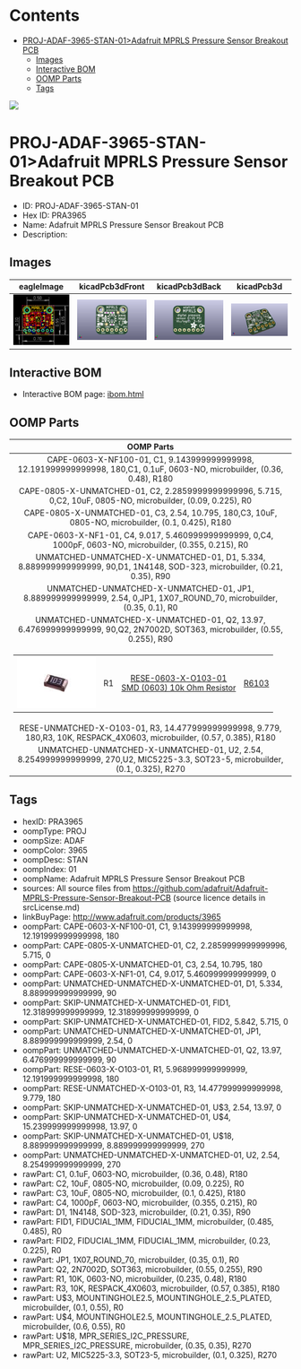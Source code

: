 



Contents
========

* [PROJ-ADAF-3965-STAN-01>Adafruit MPRLS Pressure Sensor Breakout PCB](#proj-adaf-3965-stan-01adafruit-mprls-pressure-sensor-breakout-pcb)
	* [Images](#images)
	* [Interactive BOM](#interactive-bom)
	* [OOMP Parts](#oomp-parts)
	* [Tags](#tags)
  
![][im]
# PROJ-ADAF-3965-STAN-01>Adafruit MPRLS Pressure Sensor Breakout PCB

- ID: PROJ-ADAF-3965-STAN-01
- Hex ID: PRA3965
- Name: Adafruit MPRLS Pressure Sensor Breakout PCB
- Description: 

## Images
  
  

|eagleImage|kicadPcb3dFront|kicadPcb3dBack|kicadPcb3d|
| :---: | :---: | :---: | :---: |
|[![eagleImage](eagleImage_140.png)](eagleImage_600.png)|[![kicadPcb3dFront](kicadPcb3dFront_140.png)](kicadPcb3dFront_600.png)|[![kicadPcb3dBack](kicadPcb3dBack_140.png)](kicadPcb3dBack_600.png)|[![kicadPcb3d](kicadPcb3d_140.png)](kicadPcb3d_600.png)|

## Interactive BOM

- Interactive BOM page: [ibom.html](kicad/bom/ibom.html)

## OOMP Parts
  

|OOMP Parts|
| :---: |
|CAPE-0603-X-NF100-01, C1, 9.143999999999998, 12.191999999999998, 180,C1, 0.1uF, 0603-NO, microbuilder, (0.36, 0.48), R180|
|CAPE-0805-X-UNMATCHED-01, C2, 2.2859999999999996, 5.715, 0,C2, 10uF, 0805-NO, microbuilder, (0.09, 0.225), R0|
|CAPE-0805-X-UNMATCHED-01, C3, 2.54, 10.795, 180,C3, 10uF, 0805-NO, microbuilder, (0.1, 0.425), R180|
|CAPE-0603-X-NF1-01, C4, 9.017, 5.460999999999999, 0,C4, 1000pF, 0603-NO, microbuilder, (0.355, 0.215), R0|
|UNMATCHED-UNMATCHED-X-UNMATCHED-01, D1, 5.334, 8.889999999999999, 90,D1, 1N4148, SOD-323, microbuilder, (0.21, 0.35), R90|
|UNMATCHED-UNMATCHED-X-UNMATCHED-01, JP1, 8.889999999999999, 2.54, 0,JP1, 1X07_ROUND_70, microbuilder, (0.35, 0.1), R0|
|UNMATCHED-UNMATCHED-X-UNMATCHED-01, Q2, 13.97, 6.476999999999999, 90,Q2, 2N7002D, SOT363, microbuilder, (0.55, 0.255), R90|
|<table><tr><td>![RESE-0603-X-O103-01](https://raw.githubusercontent.com/oomlout/oomlout_OOMP_parts/main/RESE-0603-X-O103-01/image_140.jpg)</td><td> R1</td><td>[RESE-0603-X-O103-01<br>SMD (0603) 10k Ohm Resistor](https://github.com/oomlout/oomlout_OOMP_parts/tree/main/RESE-0603-X-O103-01/)</td><td>[R6103](https://github.com/oomlout/oomlout_OOMP_parts/tree/main/RESE-0603-X-O103-01/)</td></tr></table>|
|RESE-UNMATCHED-X-O103-01, R3, 14.477999999999998, 9.779, 180,R3, 10K, RESPACK_4X0603, microbuilder, (0.57, 0.385), R180|
|UNMATCHED-UNMATCHED-X-UNMATCHED-01, U2, 2.54, 8.254999999999999, 270,U2, MIC5225-3.3, SOT23-5, microbuilder, (0.1, 0.325), R270|

## Tags

- hexID: PRA3965
- oompType: PROJ
- oompSize: ADAF
- oompColor: 3965
- oompDesc: STAN
- oompIndex: 01
- oompName: Adafruit MPRLS Pressure Sensor Breakout PCB
- sources: All source files from https://github.com/adafruit/Adafruit-MPRLS-Pressure-Sensor-Breakout-PCB (source licence details in srcLicense.md)
- linkBuyPage: http://www.adafruit.com/products/3965
- oompPart: CAPE-0603-X-NF100-01, C1, 9.143999999999998, 12.191999999999998, 180
- oompPart: CAPE-0805-X-UNMATCHED-01, C2, 2.2859999999999996, 5.715, 0
- oompPart: CAPE-0805-X-UNMATCHED-01, C3, 2.54, 10.795, 180
- oompPart: CAPE-0603-X-NF1-01, C4, 9.017, 5.460999999999999, 0
- oompPart: UNMATCHED-UNMATCHED-X-UNMATCHED-01, D1, 5.334, 8.889999999999999, 90
- oompPart: SKIP-UNMATCHED-X-UNMATCHED-01, FID1, 12.318999999999999, 12.318999999999999, 0
- oompPart: SKIP-UNMATCHED-X-UNMATCHED-01, FID2, 5.842, 5.715, 0
- oompPart: UNMATCHED-UNMATCHED-X-UNMATCHED-01, JP1, 8.889999999999999, 2.54, 0
- oompPart: UNMATCHED-UNMATCHED-X-UNMATCHED-01, Q2, 13.97, 6.476999999999999, 90
- oompPart: RESE-0603-X-O103-01, R1, 5.968999999999999, 12.191999999999998, 180
- oompPart: RESE-UNMATCHED-X-O103-01, R3, 14.477999999999998, 9.779, 180
- oompPart: SKIP-UNMATCHED-X-UNMATCHED-01, U$3, 2.54, 13.97, 0
- oompPart: SKIP-UNMATCHED-X-UNMATCHED-01, U$4, 15.239999999999998, 13.97, 0
- oompPart: SKIP-UNMATCHED-X-UNMATCHED-01, U$18, 8.889999999999999, 8.889999999999999, 270
- oompPart: UNMATCHED-UNMATCHED-X-UNMATCHED-01, U2, 2.54, 8.254999999999999, 270
- rawPart: C1, 0.1uF, 0603-NO, microbuilder, (0.36, 0.48), R180
- rawPart: C2, 10uF, 0805-NO, microbuilder, (0.09, 0.225), R0
- rawPart: C3, 10uF, 0805-NO, microbuilder, (0.1, 0.425), R180
- rawPart: C4, 1000pF, 0603-NO, microbuilder, (0.355, 0.215), R0
- rawPart: D1, 1N4148, SOD-323, microbuilder, (0.21, 0.35), R90
- rawPart: FID1, FIDUCIAL_1MM, FIDUCIAL_1MM, microbuilder, (0.485, 0.485), R0
- rawPart: FID2, FIDUCIAL_1MM, FIDUCIAL_1MM, microbuilder, (0.23, 0.225), R0
- rawPart: JP1, 1X07_ROUND_70, microbuilder, (0.35, 0.1), R0
- rawPart: Q2, 2N7002D, SOT363, microbuilder, (0.55, 0.255), R90
- rawPart: R1, 10K, 0603-NO, microbuilder, (0.235, 0.48), R180
- rawPart: R3, 10K, RESPACK_4X0603, microbuilder, (0.57, 0.385), R180
- rawPart: U$3, MOUNTINGHOLE2.5, MOUNTINGHOLE_2.5_PLATED, microbuilder, (0.1, 0.55), R0
- rawPart: U$4, MOUNTINGHOLE2.5, MOUNTINGHOLE_2.5_PLATED, microbuilder, (0.6, 0.55), R0
- rawPart: U$18, MPR_SERIES_I2C_PRESSURE, MPR_SERIES_I2C_PRESSURE, microbuilder, (0.35, 0.35), R270
- rawPart: U2, MIC5225-3.3, SOT23-5, microbuilder, (0.1, 0.325), R270



[im]: kicadPcb3d_450.png
